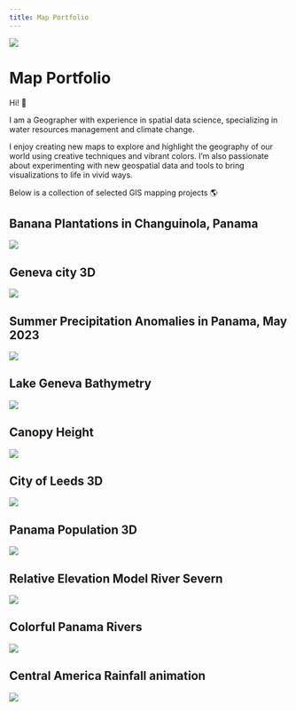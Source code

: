 ```yaml
---
title: Map Portfolio
---
```


<head>
  <link rel="stylesheet" href="{{ '/assets/custom.css' | relative_url }}">
</head>

<!-- Add your logo here -->
<img src="assets/pic_bridge.jpg" class="logo-container">

# Map Portfolio
Hi! 🌴

I am a Geographer with experience in spatial data science, specializing in water resources management and climate change.

I enjoy creating new maps to explore and highlight the geography of our world using creative techniques and vibrant colors. I’m also passionate about experimenting with new geospatial data and tools to bring visualizations to life in vivid ways. 

Below is a collection of selected GIS mapping projects 🌎


## Banana Plantations in Changuinola, Panama
![](assets/bananas.png)

## Geneva city 3D
![](assets/gva_render11.png)

## Summer Precipitation Anomalies in Panama, May 2023
![](assets/pcp_anom23.png)

## Lake Geneva Bathymetry
![](assets/lake_Gneva.png)

## Canopy Height
![](assets/canopy_height.png)

## City of Leeds 3D
![](assets/leeds_3d.png)

## Panama Population 3D
![](assets/population_3D.png)

## Relative Elevation Model River Severn
![](assets/REM_severn1.jpg)

## Colorful Panama Rivers
![](assets/panama_rivers.png)

## Central America Rainfall animation
![](assets/Rain_gif.gif)

<script>
document.addEventListener("scroll", function() {
    var header = document.querySelector(".site-header"); // Find the title & description
    if (header) {
        if (window.scrollY > 50) {
            header.classList.add("hide"); // Hide when scrolling down
        } else {
            header.classList.remove("hide"); // Show when scrolling up
        }
    }
});
</script>
